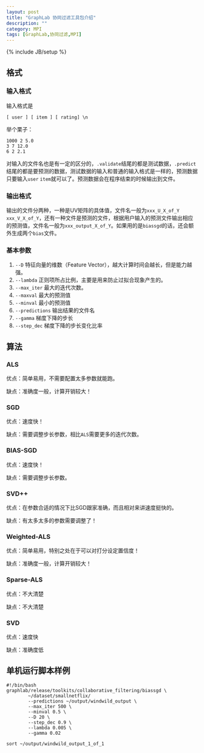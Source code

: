 ```yaml
---
layout: post
title: "GraphLab 协同过滤工具包介绍"
description: ""
category: MPI
tags: [GraphLab,协同过滤,MPI]
---
```

{% include JB/setup %}

## 格式
### 输入格式
输入格式是
    
    [ user ] [ item ] [ rating] \n

举个栗子：

    1000 2 5.0
    3 7 12.0
    6 2 2.1

对输入的文件名也是有一定的区分的，`.validate`结尾的都是测试数据，`.predict`结尾的都是要预测的数据，测试数据的输入和普通的输入格式是一样的，预测数据只要输入`user` `item`就可以了。预测数据会在程序结束的时候输出到文件。

### 输出格式
输出的文件分两种，一种是UV矩阵的具体值，文件名一般为`xxx_U_X_of_Y` `xxx_V_X_of_Y`，还有一种文件是预测的文件，根据用户输入的预测文件输出相应的预测值，文件名一般为`xxx_output_X_of_Y`。如果用的是`biassgd`的话，还会额外生成两个`bias`文件。

### 基本参数

1. `--D` 特征向量的维数（Feature Vector），越大计算时间会越长，但是能力越强。
2. `--lambda` 正则项所占比例，主要是用来防止过拟合现象产生的。
3. `--max_iter` 最大的迭代次数。
4. `--maxval` 最大的预测值
5. `--minval` 最小的预测值
6. `--predictions` 输出结果的文件名
7. `--gamma` 梯度下降的步长
8. `--step_dec` 梯度下降的步长变化比率

## 算法
### ALS
优点：简单易用，不需要配置太多参数就能跑。

缺点：准确度一般，计算开销较大！

### SGD
优点：速度快！

缺点：需要调整步长参数，相比`ALS`需要更多的迭代次数。

### BIAS-SGD
优点：速度快！

缺点：需要调整步长参数。

### SVD++
优点：在参数合适的情况下比SGD跟家准确，而且相对来讲速度挺快的。

缺点：有太多太多的参数需要调整了！

### Weighted-ALS
优点：简单易用，特别之处在于可以对打分设定置信度！

缺点：准确度一般，计算开销较大！

### Sparse-ALS
优点：不大清楚

缺点：不大清楚

### SVD
优点：速度快

缺点：准确度低

## 单机运行脚本样例

	#!/bin/bash
	graphlab/release/toolkits/collaborative_filtering/biassgd \
	        ~/dataset/smallnetflix/
	        --predictions ~/output/windwild_output \
	        --max_iter 500 \
	        --minval 0.5 \
	        --D 20 \
	        --step_dec 0.9 \
	        --lambda 0.005 \
	        --gamma 0.02

	sort ~/output/windwild_output_1_of_1
